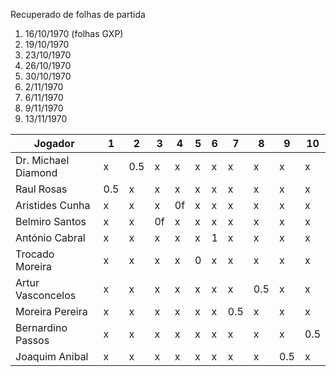 Recuperado de folhas de partida

1. 16/10/1970 (folhas GXP)
2. 19/10/1970
3. 23/10/1970
4. 26/10/1970
5. 30/10/1970
6. 2/11/1970
7. 6/11/1970
8. 9/11/1970
9. 13/11/1970


|Jogador|1|2|3|4|5|6|7|8|9|10
|-------|-|-|-|-|-|-|-|-|-|-
|Dr. Michael Diamond|x|0.5|x|x|x|x|x|x|x|x
|Raul Rosas|0.5|x|x|x|x|x|x|x|x|x
|Aristides Cunha|x|x|x|0f|x|x|x|x|x|x
|Belmiro Santos|x|x|0f|x|x|x|x|x|x|x
|António Cabral|x|x|x|x|x|1|x|x|x|x
|Trocado Moreira|x|x|x|x|0|x|x|x|x|x
|Artur Vasconcelos|x|x|x|x|x|x|x|0.5|x|x
|Moreira Pereira|x|x|x|x|x|x|0.5|x|x|x
|Bernardino Passos|x|x|x|x|x|x|x|x|x|0.5
|Joaquim Anibal|x|x|x|x|x|x|x|x|0.5|x
